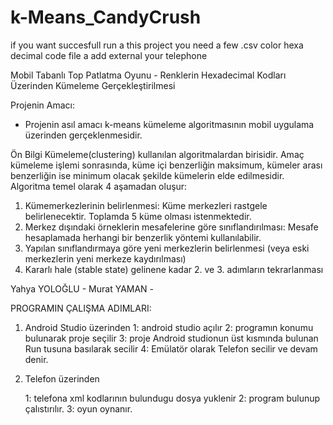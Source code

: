 # k-Means_CandyCrush 


 if you want succesfull run a this project you need a few .csv color hexa decimal code file a add external your telephone 
 
 
 
 Mobil Tabanlı Top Patlatma Oyunu - Renklerin Hexadecimal Kodları Üzerinden Kümeleme Gerçekleştirilmesi
 
 
Projenin Amacı:
- Projenin asıl amacı k-means kümeleme algoritmasının mobil uygulama üzerinden gerçeklenmesidir. 

Ön Bilgi
Kümeleme(clustering) kullanılan algoritmalardan birisidir. Amaç kümeleme işlemi sonrasında, 
küme içi benzerliğin maksimum, kümeler arası benzerliğin ise minimum olacak şekilde kümelerin elde edilmesidir.
Algoritma temel olarak 4 aşamadan oluşur:
1) Kümemerkezlerinin belirlenmesi: Küme merkezleri rastgele belirlenecektir. Toplamda 5 küme olması istenmektedir.
2) Merkez dışındaki örneklerin mesafelerine göre sınıflandırılması: Mesafe hesaplamada herhangi 
   bir benzerlik yöntemi kullanılabilir.
3) Yapılan sınıflandırmaya göre yeni merkezlerin belirlenmesi (veya eski merkezlerin yeni merkeze kaydırılması)
4) Kararlı hale (stable state) gelinene kadar 2. ve 3. adımların tekrarlanması



  
Yahya YOLOĞLU -
Murat YAMAN   -

PROGRAMIN ÇALIŞMA ADIMLARI:

1. Android Studio üzerinden
    1: android studio açılır
    2: programın konumu bulunarak proje seçilir 
    3: proje Android studionun üst kısmında bulunan Run tusuna basılarak secilir
    4: Emülatör olarak Telefon secilir ve devam denir.

2. Telefon üzerinden 

    1: telefona xml kodlarının bulundugu dosya yuklenir
    2: program bulunup çalıstırılır.
    3: oyun oynanır.
    
    
